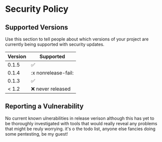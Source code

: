 # Security Policy

## Supported Versions

Use this section to tell people about which versions of your project are
currently being supported with security updates.

| Version | Supported          |
| ------- | ------------------ |
| 0.1.5   | :white_check_mark: |
| 0.1.4   | :x nonrelease-fail:|
| 0.1.3   | :white_check_mark: |
| < 1.2   | :x: never released |

## Reporting a Vulnerability

No current known ulnerabilities in release verison although this has yet to be
thoroughly investigated with tools that would really reveal any problems that
might be reuly worrying. it's o the todo list, anyone else fancies doing some
pentesting, be my guest!

